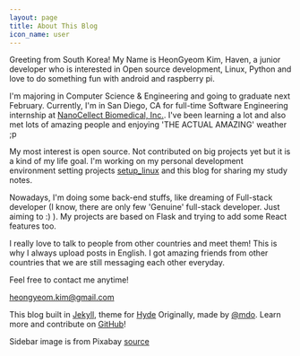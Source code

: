 ```yaml
---
layout: page
title: About This Blog
icon_name: user
---
```


<p class="message">
  Greeting from South Korea! My Name is HeonGyeom Kim, Haven, a junior developer who is interested in Open source development, Linux, Python and love to do something fun with android and raspberry pi.
</p>

I'm majoring in Computer Science & Engineering and going to graduate next February. Currently, I'm in San Diego, CA for full-time Software Engineering internship at [NanoCellect Biomedical, Inc.](http://www.nanocellect.com/). I've been learning a lot and also met lots of amazing people and enjoying 'THE ACTUAL AMAZING' weather ;p

My most interest is open source. Not contributed on big projects yet but it is a kind of my life goal. I'm working on my personal development environment setting projects [setup_linux](https://github.com/raacker/setup_linux) and this blog for sharing my study notes.

Nowadays, I'm doing some back-end stuffs, like dreaming of Full-stack developer (I know, there are only few 'Genuine' full-stack developer. Just aiming to :) ). My projects are based on Flask and trying to add some React features too.

I really love to talk to people from other countries and meet them! This is why I always upload posts in English. I got amazing friends from other countries that we are still messaging each other everyday.

Feel free to contact me anytime!

[heongyeom.kim@gmail.com](mailto:heongyeom.kim@gmail.com)

This blog built in [Jekyll](http://jekyllrb.com), theme for [Hyde](http://hyde.getpoole.com)
Originally, made by [@mdo](https://twitter.com/mdo).
Learn more and contribute on [GitHub](https://github.com/poole)!

Sidebar image is from Pixabay [source](https://www.pexels.com/photo/code-coding-computer-cyberspace-270373/)
